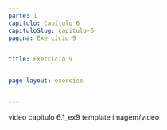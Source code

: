 ```yaml
---
parte: 1
capitulo: Capítulo 6
capituloSlug: capitulo-6
pagina: Exercício 9


title: Exercício 9


page-layout: exercise


---
```


video capítulo 6.1_ex9
template imagem/vídeo
